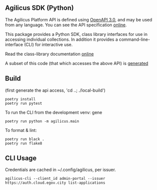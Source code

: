 ## Agilicus SDK (Python)

The Agilicus Platform API is defined using [OpenAPI 3.0](https://github.com/OAI/OpenAPI-Specification),
and may be used from any language. You can see the API specification
[online](https://www.agilicus.com/api).

This package provides a Python SDK, class library interfaces for use in
accessing individual collections. In addition it provides a command-line-interface (CLI)
for interactive use.

Read the class-library documentation [online](https://agilicus.storage.googleapis.com/sdk/py/README.html)

A subset of this code (that which accesses the above API) is [generated](agilicus/agilicus_api_README.md)

## Build

(first generate the api access, 'cd ..; ./local-build')

```
poetry install
poetry run pytest
```

To run the CLI from the development venv:
gene

`poetry run python -m agilicus.main`

To format & lint:

```
poetry run black .
poetry run flake8
```

## CLI Usage

Credentials are cached in ~/.config/agilicus, per issuer.

```
agilicus-cli --client_id admin-portal --issuer https://auth.cloud.egov.city list-applications
```
